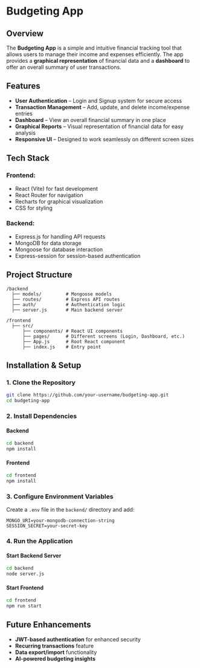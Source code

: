 # Budgeting App

## Overview

The **Budgeting App** is a simple and intuitive financial tracking tool that allows users to manage their income and expenses efficiently. The app provides a **graphical representation** of financial data and a **dashboard** to offer an overall summary of user transactions.

## Features

- **User Authentication** – Login and Signup system for secure access
- **Transaction Management** – Add, update, and delete income/expense entries
- **Dashboard** – View an overall financial summary in one place
- **Graphical Reports** – Visual representation of financial data for easy analysis
- **Responsive UI** – Designed to work seamlessly on different screen sizes

## Tech Stack

### Frontend:

- React (Vite) for fast development
- React Router for navigation
- Recharts for graphical visualization
- CSS for styling

### Backend:

- Express.js for handling API requests
- MongoDB for data storage
- Mongoose for database interaction
- Express-session for session-based authentication

## Project Structure

```
/backend
  ├── models/         # Mongoose models
  ├── routes/         # Express API routes
  ├── auth/           # Authentication logic
  ├── server.js       # Main backend server

/frontend
  ├── src/
      ├── components/ # React UI components
      ├── pages/      # Different screens (Login, Dashboard, etc.)
      ├── App.js      # Root React component
      ├── index.js    # Entry point
```

## Installation & Setup

### 1. Clone the Repository

```bash
git clone https://github.com/your-username/budgeting-app.git
cd budgeting-app
```

### 2. Install Dependencies

#### Backend

```bash
cd backend
npm install
```

#### Frontend

```bash
cd frontend
npm install
```

### 3. Configure Environment Variables

Create a `.env` file in the `backend/` directory and add:

```
MONGO_URI=your-mongodb-connection-string
SESSION_SECRET=your-secret-key
```

### 4. Run the Application

#### Start Backend Server

```bash
cd backend
node server.js
```

#### Start Frontend

```bash
cd frontend
npm run start
```

## Future Enhancements

- **JWT-based authentication** for enhanced security
- **Recurring transactions** feature
- **Data export/import** functionality
- **AI-powered budgeting insights**
